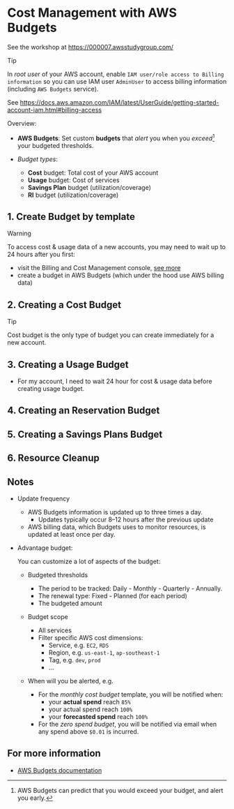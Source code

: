 # Cost Management with AWS Budgets

See the workshop at <https://000007.awsstudygroup.com/>

> [!TIP]
> In _root user_ of your AWS account, enable `IAM user/role access to Billing information` so you can use IAM user `AdminUser` to access billing information (including `AWS Budgets` service).
>
> See <https://docs.aws.amazon.com/IAM/latest/UserGuide/getting-started-account-iam.html#billing-access>

Overview:

- **AWS Budgets**: Set custom **budgets** that _alert_ you when you _exceed_[^1] your budgeted thresholds.

- _Budget types_:

  - **Cost** budget: Total cost of your AWS account
  - **Usage** budget: Cost of services
  - **Savings Plan** budget (utilization/coverage)
  - **RI** budget (utilization/coverage)

## 1. Create Budget by template

> [!WARNING]
> To access cost & usage data of a new accounts, you may need to wait up to 24 hours after you first:
>
> - visit the Billing and Cost Management console, [see more](https://docs.aws.amazon.com/cost-management/latest/userguide/ce-enable.html)
> - create a budget in AWS Budgets (which under the hood use AWS billing data)

## 2. Creating a Cost Budget

> [!TIP]
> Cost budget is the only type of budget you can create immediately for a new account.

## 3. Creating a Usage Budget

- For my account, I need to wait 24 hour for cost & usage data before creating usage budget.

## 4. Creating an Reservation Budget

## 5. Creating a Savings Plans Budget

## 6. Resource Cleanup

## Notes

- Update frequency

  - AWS Budgets information is updated up to three times a day.
    - Updates typically occur 8–12 hours after the previous update
  - AWS billing data, which Budgets uses to monitor resources, is updated at least once per day.

- Advantage budget:

  You can customize a lot of aspects of the budget:

  - Budgeted thresholds

    - The period to be tracked: Daily - Monthly - Quarterly - Annually.
    - The renewal type: Fixed - Planned (for each period)
    - The budgeted amount

  - Budget scope

    - All services
    - Filter specific AWS cost dimensions:
      - Service, e.g. `EC2`, `RDS`
      - Region, e.g. `us-east-1`, `ap-southeast-1`
      - Tag, e.g. `dev`, `prod`
      - ...

  - When will you be alerted, e.g.
    - For the _monthly cost budget_ template, you will be notified when:
      - your **actual spend** reach `85%`
      - your actual spend reach `100%`
      - your **forecasted spend** reach `100%`
    - For the _zero spend budget_, you will be notified via email when any spend above `$0.01` is incurred.

## For more information

- [AWS Budgets documentation](https://docs.aws.amazon.com/cost-management/latest/userguide/budgets-managing-costs.html)

[^1]: AWS Budgets can predict that you would exceed your budget, and alert you early.
